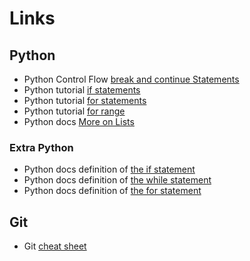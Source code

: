 # Links

## Python

- Python Control Flow [break and continue Statements](https://docs.python.org/3/tutorial/controlflow.html#break-and-continue-statements-and-else-clauses-on-loops)
- Python tutorial [if statements](https://docs.python.org/3/tutorial/controlflow.html#if-statements)
- Python tutorial [for statements](https://docs.python.org/3/tutorial/controlflow.html#for-statements)
- Python tutorial [for range](https://docs.python.org/3/tutorial/controlflow.html#the-range-function)
- Python docs [More on Lists](https://docs.python.org/3/tutorial/datastructures.html)

### Extra Python

- Python docs definition of [the if statement](https://docs.python.org/3/reference/compound_stmts.html#the-if-statement)
- Python docs definition of [the while statement](https://docs.python.org/3/reference/compound_stmts.html#the-while-statement)
- Python docs definition of [the for statement](https://docs.python.org/3/reference/compound_stmts.html#the-for-statement)

## Git

- Git [cheat sheet](https://education.github.com/git-cheat-sheet-education.pdf)
